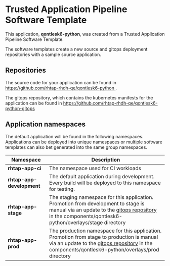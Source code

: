 # Trusted Application Pipeline Software Template

This application, **qontlesk6-python**, was created from a Trusted Application Pipeline Software Template.

The software templates create a new source and gitops deployment repositories with a sample source application. 

## Repositories

The source code for your application can be found in [https://github.com/rhtap-rhdh-qe/qontlesk6-python ](https://github.com/rhtap-rhdh-qe/qontlesk6-python ).
 
The gitops repository, which contains the kubernetes manifests for the application can be found in 
[https://github.com/rhtap-rhdh-qe/qontlesk6-python-gitops ](https://github.com/rhtap-rhdh-qe/qontlesk6-python-gitops ) 

## Application namespaces 

The default application will be found in the following namespaces. Applications can be deployed into unique namespaces or multiple software templates can also bet generated into the same group namespaces.  

|  Namespace   |  Description   |  
| -------- | -------- |
| **rhtap-app-ci** | The namespace used for CI workloads |
| **rhtap-app-development** | The default application during development. Every build will be deployed to this namespace for testing. |
| **rhtap-app-stage** | The staging namespace for this application. Promotion from development to stage is manual via an update to the [gitops repository](https://github.com/rhtap-rhdh-qe/qontlesk6-python-gitops ) in the components/qontlesk6-python/overlays/stage directory |
| **rhtap-app-prod** | The production namespace for this application. Promotion from stage to production is manual via an update to the [gitops repository](https://github.com/rhtap-rhdh-qe/qontlesk6-python-gitops ) in the components/qontlesk6-python/overlays/prod directory |